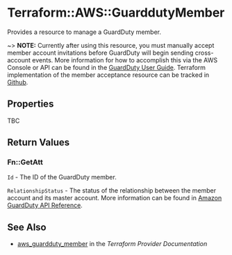 # Terraform::AWS::GuarddutyMember

Provides a resource to manage a GuardDuty member.

~> **NOTE:** Currently after using this resource, you must manually accept member account invitations before GuardDuty will begin sending cross-account events. More information for how to accomplish this via the AWS Console or API can be found in the [GuardDuty User Guide](https://docs.aws.amazon.com/guardduty/latest/ug/guardduty_accounts.html). Terraform implementation of the member acceptance resource can be tracked in [Github](https://github.com/terraform-providers/terraform-provider-aws/issues/2489).

## Properties

TBC

## Return Values

### Fn::GetAtt

`Id` - The ID of the GuardDuty member.

`RelationshipStatus` - The status of the relationship between the member account and its master account. More information can be found in [Amazon GuardDuty API Reference](https://docs.aws.amazon.com/guardduty/latest/ug/get-members.html).

## See Also

* [aws_guardduty_member](https://www.terraform.io/docs/providers/aws/r/guardduty_member.html) in the _Terraform Provider Documentation_